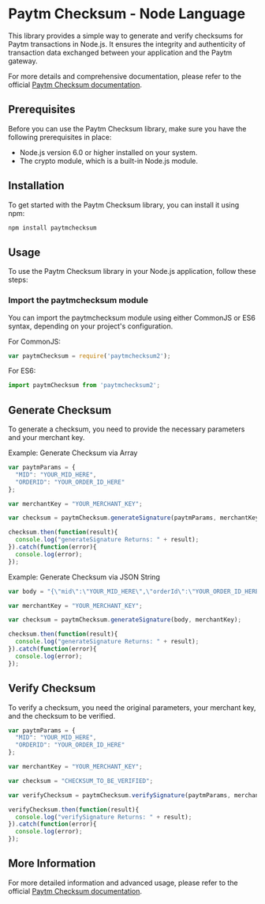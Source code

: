 # Paytm Checksum - Node Language

This library provides a simple way to generate and verify checksums for Paytm transactions in Node.js. It ensures the integrity and authenticity of transaction data exchanged between your application and the Paytm gateway.

For more details and comprehensive documentation, please refer to the official [Paytm Checksum documentation](https://developer.paytm.com/docs/checksum/#node).

## Prerequisites

Before you can use the Paytm Checksum library, make sure you have the following prerequisites in place:

- Node.js version 6.0 or higher installed on your system.
- The crypto module, which is a built-in Node.js module.

## Installation

To get started with the Paytm Checksum library, you can install it using npm:

```bash
npm install paytmchecksum
```

## Usage

To use the Paytm Checksum library in your Node.js application, follow these steps:

### Import the paytmchecksum module

You can import the paytmchecksum module using either CommonJS or ES6 syntax, depending on your project's configuration.

For CommonJS:

```javascript
var paytmChecksum = require('paytmchecksum2');
```

For ES6:

```javascript
import paytmChecksum from 'paytmchecksum2';
```

## Generate Checksum

To generate a checksum, you need to provide the necessary parameters and your merchant key.

Example: Generate Checksum via Array

```javascript
var paytmParams = {
  "MID": "YOUR_MID_HERE",
  "ORDERID": "YOUR_ORDER_ID_HERE"
};

var merchantKey = "YOUR_MERCHANT_KEY";

var checksum = paytmChecksum.generateSignature(paytmParams, merchantKey);

checksum.then(function(result){
  console.log("generateSignature Returns: " + result);
}).catch(function(error){
  console.log(error);
});
```

Example: Generate Checksum via JSON String

```javascript
var body = "{\"mid\":\"YOUR_MID_HERE\",\"orderId\":\"YOUR_ORDER_ID_HERE\"}";

var merchantKey = "YOUR_MERCHANT_KEY";

var checksum = paytmChecksum.generateSignature(body, merchantKey);

checksum.then(function(result){
  console.log("generateSignature Returns: " + result);
}).catch(function(error){
  console.log(error);
});
```

## Verify Checksum

To verify a checksum, you need the original parameters, your merchant key, and the checksum to be verified.

```javascript
var paytmParams = {
  "MID": "YOUR_MID_HERE",
  "ORDERID": "YOUR_ORDER_ID_HERE"
};

var merchantKey = "YOUR_MERCHANT_KEY";

var checksum = "CHECKSUM_TO_BE_VERIFIED";

var verifyChecksum = paytmChecksum.verifySignature(paytmParams, merchantKey, checksum);

verifyChecksum.then(function(result){
  console.log("verifySignature Returns: " + result);
}).catch(function(error){
  console.log(error);
});
```

## More Information

For more detailed information and advanced usage, please refer to the official [Paytm Checksum documentation](https://developer.paytm.com/docs/checksum/#node).